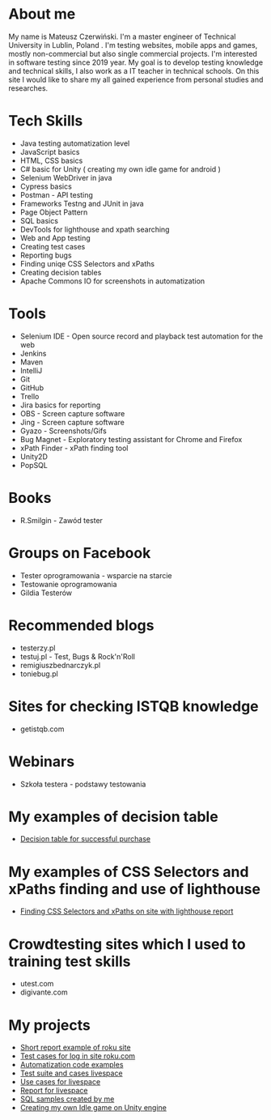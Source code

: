 # About me

My name is Mateusz Czerwiński. I'm a master engineer of Technical University in Lublin, Poland . I'm testing websites, mobile apps and games, mostly non-commercial but also single commercial projects. I'm interested in software testing since 2019 year. My goal is to develop testing knowledge and technical skills, I also work as a IT teacher in technical schools. On this site I would like to share my all gained experience from personal studies and researches.

# Tech Skills
* Java testing automatization level
* JavaScript basics
* HTML, CSS basics
* C# basic for Unity ( creating my own idle game for android )
* Selenium WebDriver in java
* Cypress basics
* Postman - API testing
* Frameworks Testng and JUnit in java
* Page Object Pattern
* SQL basics
* DevTools for lighthouse and xpath searching
* Web and App testing
* Creating test cases
* Reporting bugs
* Finding uniqe CSS Selectors and xPaths
* Creating decision tables
* Apache Commons IO for screenshots in automatization

# Tools
* Selenium IDE - Open source record and playback test automation for the web
* Jenkins
* Maven
* IntelliJ
* Git
* GitHub
* Trello
* Jira basics for reporting
* OBS - Screen capture software
* Jing - Screen capture software
* Gyazo - Screenshots/Gifs
* Bug Magnet - Exploratory testing assistant for Chrome and Firefox
* xPath Finder - xPath finding tool
* Unity2D
* PopSQL

# Books
* R.Smilgin - Zawód tester
# Groups on Facebook
* Tester oprogramowania - wsparcie na starcie
* Testowanie oprogramowania
* Gildia Testerów

# Recommended blogs
* testerzy.pl
* testuj.pl - Test, Bugs & Rock'n'Roll
* remigiuszbednarczyk.pl
* toniebug.pl

# Sites for checking ISTQB knowledge
* getistqb.com

# Webinars
* Szkoła testera - podstawy testowania

# My examples of decision table
* [Decision table for successful purchase](https://docs.google.com/spreadsheets/d/1o6niXUPGlrB4Cc-KE6DrwDXZZBSnr3XHpFqLerXcj2U/edit?usp=sharing)

# My examples of CSS Selectors and xPaths finding and use of lighthouse
* [Finding CSS Selectors and xPaths on site with lighthouse report](https://docs.google.com/document/d/1mRRmg0-wI9Fmo3th6GS04w8YqbOuA_6nbTqIrxHwqu4/edit?usp=sharing) 

# Crowdtesting sites which I used to training test skills
* utest.com
* digivante.com

# My projects
* [Short report example of roku site](https://docs.google.com/document/d/12sjXiOIH1IxPFhaeWkYz6RMJR10jh_5liq8ho3lJeY4/edit?usp=sharing)
* [Test cases for log in site roku.com](https://docs.google.com/spreadsheets/d/1TA6zZ2UIQWtVZ6tMdC--W_DEUDiguQT8fNqS0gVZbdU/edit?usp=sharing)
* [Automatization code examples](https://github.com/MCZ116/Portfolio.git) 
* [Test suite and cases livespace](https://docs.google.com/spreadsheets/d/1GSN3N-R-ElHAce8Wqs35Rr23-cqpIE9mL7z0IgsXGyo/edit?usp=sharing)
* [Use cases for livespace](https://docs.google.com/document/d/1VCD82oEVghr-hWA2EVGaMbpVSeINJQtE7nwuVMubOg0/edit?usp=sharing)
* [Report for livespace](https://docs.google.com/document/d/1JDrd8DTlaoykWjGiItmkWifk-o0Zs4mBqg5rblfD4fI/edit?usp=sharing)
* [SQL samples created by me](https://github.com/MCZ116/Portfolio/blob/master/My_sql_samples.sql)
* [Creating my own Idle game on Unity engine](https://github.com/MCZ116/UnityAlienIdleGame.git)
